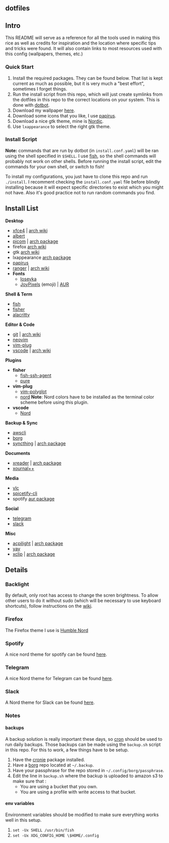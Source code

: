 ## dotfiles

## Intro

This README will serve as a reference for all the tools used in making this rice as well
as credits for inspiration and the location where specific tips and tricks were found. It
will also contain links to most resources used with this config (wallpapers, themes, etc.)

### Quick Start

1. Install the required packages. They can be found below. That list is kept current as
   much as possible, but it is very much a "best effort", sometimes I forget things.
2. Run the install script from this repo, which will just create symlinks from the dotfiles
   in this repo to the correct locations on your system. This is done with
   [dotbot](https://git.io/dotbot).
3. Download my wallpaper [here](https://www.reddit.com/r/wallpapers/comments/ebvk0q/rocket_launch_1920x1080/).
4. Download some icons that you like, I use
   [papirus](https://github.com/PapirusDevelopmentTeam/papirus-icon-theme/).
5. Download a nice gtk theme, mine is [Nordic](https://github.com/EliverLara/Nordic).
6. Use `lxappearance` to select the right gtk theme.

### Install Script

**Note:** commands that are run by dotbot (in `install.conf.yaml`)
will be ran using the shell specified in `$SHELL`. I use [fish](https://fishshell.com), so the
shell commands will probably not work on other shells. Before running the install script,
edit the commands for your own shell, or switch to fish!

To install my configurations, you just have to clone this repo and run `./install`. I
recomment checking the `install.conf.yaml` file before blindly installing because it
will expect specific directories to exist which you might not have. Also it's good
practice not to run random commands you find.

## Install List

**Desktop**

- [xfce4](https://xfce.org/) | [arch wiki](https://wiki.archlinux.org/index.php/Xfce)
- [albert](https://albertlauncher.github.io/)
- [picom](https://github.com/yshui/picom) | [arch package](https://www.archlinux.org/packages/community/x86_64/picom/)
- firefox [arch wiki](https://wiki.archlinux.org/index.php/Firefox)
- gtk [arch wiki](https://wiki.archlinux.org/index.php/GTK)
- lxappearance [arch package](https://www.archlinux.org/packages/community/x86_64/lxappearance/)
- [papirus](https://github.com/PapirusDevelopmentTeam/papirus-icon-theme/)
- [ranger](https://ranger.github.io/) | [arch wiki](https://wiki.archlinux.org/index.php/Ranger)
- **Fonts**
  - [Iosevka](https://typeof.net/Iosevka/)
  - [JoyPixels](https://www.joypixels.com/) (emoji) | [AUR](https://www.archlinux.org/packages/community/any/ttf-joypixels/)

**Shell & Term**

- [fish](https://fishshell.com)
- [fisher](https://github.com/jorgebucaran/fisher)
- [alacritty](https://github.com/jwilm/alacritty)

**Editor & Code**

- [git](https://github.com/git/git) | [arch wiki](https://wiki.archlinux.org/index.php/Git)
- [neovim](https://github.com/neovim/neovim)
- [vim-plug](https://github.com/junegunn/vim-plug)
- [vscode](https://github.com/microsoft/vscode) | [arch wiki](https://wiki.archlinux.org/index.php/Visual_Studio_Code)

**Plugins**

- **fisher**
  - [fish-ssh-agent](https://github.com/danhper/fish-ssh-agent)
  - [pure](https://github.com/rafaelrinaldi/pure)
- **vim-plug**
  - [vim-polyglot](https://github.com/sheerun/vim-polyglot)
  - [nord](https://www.nordtheme.com/docs/ports/vim/installation)
    **Note**: Nord colors have to be installed as the terminal color scheme before using this plugin.
- **vscode**
  - [Nord](https://marketplace.visualstudio.com/items?itemName=arcticicestudio.nord-visual-studio-code)

**Backup & Sync**

- [awscli](https://github.com/aws/aws-cli)
- [borg](https://github.com/borgbackup/borg)
- [syncthing](https://github.com/syncthing/syncthing) | [arch package](https://www.archlinux.org/packages/community/x86_64/syncthing/)

**Documents**

- [xreader](https://github.com/linuxmint/xreader/) | [arch package](https://www.archlinux.org/packages/community/x86_64/xreader/)
- [xournal++](https://github.com/xournalpp/xournalpp)

**Media**

- [vlc](https://www.videolan.org/vlc/)
- [spicetify-cli](https://github.com/khanhas/spicetify-cli)
- spotify [aur package](https://aur.archlinux.org/packages/spotify/)

**Social**

- [telegram](https://telegram.org/)
- [slack](https://slack.com/)

**Misc**

- [acpilight](https://gitlab.com/wavexx/acpilight) | [arch package](https://www.archlinux.org/packages/community/any/acpilight/)
- [yay](https://github.com/Jguer/yay)
- [xclip](https://github.com/astrand/xclip) | [arch package](https://www.archlinux.org/packages/extra/x86_64/xclip/)

## Details

### Backlight

By default, only root has access to change the scren brightness. To allow other users to do it without sudo (which will be
necessary to use keyboard shortcuts), follow instructions on the [wiki](https://wiki.archlinux.org/index.php/Backlight#ACPI).

### Firefox

The Firefox theme I use is [Humble Nord](https://addons.mozilla.org/en-US/firefox/addon/humble-nord/)

### Spotify

A nice nord theme for spotify can be found [here](https://github.com/morpheusthewhite/spicetify-themes/tree/master/Nord).

### Telegram

A nice Nord theme for Telegram can be found [here](https://github.com/gilbertw1/telegram-nord-theme).

### Slack

A Nord theme for Slack can be found [here](https://www.nordtheme.com/docs/ports/slack/installation).

### Notes

#### backups

A backup solution is really important these days, so [cron](https://wiki.archlinux.org/index.php/Cron)
should be used to run daily backups. Those backups can be made using the `backup.sh` script
in this repo. For this to work, a few things have to be setup.

1. Have the [cronie](https://www.archlinux.org/packages/?name=cronie) package installed.
2. Have a [borg](https://borgbackup.readthedocs.io/en/stable/index.html) repo located at `~/.backup`.
3. Have your passphrase for the repo stored in `~/.config/borg/passphrase`.
4. Edit the line in `backup.sh` where the backup is uploaded to amazon s3 to make sure that :
   - You are using a bucket that you own.
   - You are using a profile with write access to that bucket.

#### env variables

Environment variables should be modified to make sure everything works well in this setup.

1. `set -Ux SHELL /usr/bin/fish`
2. `set -Ux XDG_CONFIG_HOME \$HOME/.config`
